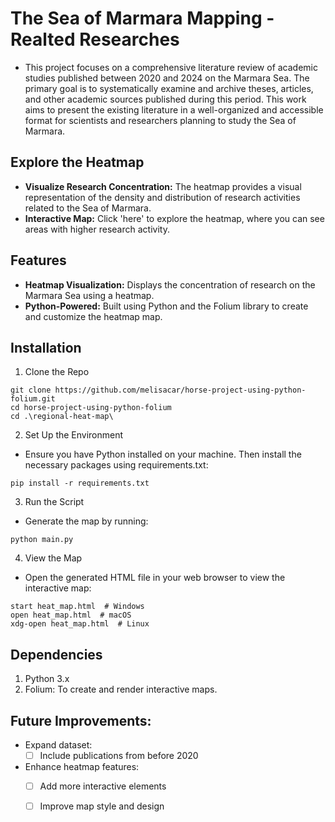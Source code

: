 # The Sea of Marmara Mapping - Realted Researches

- This project focuses on a comprehensive literature review of academic studies published between 2020 and 2024 on the Marmara Sea. The primary goal is to systematically examine and archive theses, articles, and other academic sources published during this period. This work aims to present the existing literature in a well-organized and accessible format for scientists and researchers planning to study the Sea of Marmara.


## Explore the Heatmap
- **Visualize Research Concentration:** The heatmap provides a visual representation of the density and distribution of research activities related to the Sea of Marmara.
- **Interactive Map:** Click 'here' to explore the heatmap, where you can see areas with higher research activity.

## Features
- **Heatmap Visualization:** Displays the concentration of research on the Marmara Sea using a heatmap.
- **Python-Powered:** Built using Python and the Folium library to create and customize the heatmap map.

## Installation
1. Clone the Repo
```shell
git clone https://github.com/melisacar/horse-project-using-python-folium.git
cd horse-project-using-python-folium
cd .\regional-heat-map\
```

2. Set Up the Environment
- Ensure you have Python installed on your machine. Then install the necessary packages using requirements.txt:
```shell
pip install -r requirements.txt
```

3. Run the Script
- Generate the map by running:
```shell
python main.py
```

4. View the Map
- Open the generated HTML file in your web browser to view the interactive map:
```shell
start heat_map.html  # Windows
open heat_map.html  # macOS
xdg-open heat_map.html  # Linux
```

## Dependencies
1. Python 3.x
2. Folium: To create and render interactive maps.

## Future Improvements:
- Expand dataset:
  - [ ] Include publications from before 2020
- Enhance heatmap features:
    - [ ] Add more interactive elements
    - [ ] Improve map style and design

